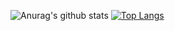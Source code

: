 ![Anurag's github stats](https://github-readme-stats.vercel.app/api?username=douglaskurotaki&theme=dracula&count_private=true&show_icons=true&line_height=20)
[![Top Langs](https://github-readme-stats.vercel.app/api/top-langs/?username=douglaskurotaki&&theme=dracula&layout=compact&show_icons=true)](https://github.com/anuraghazra/github-readme-stats)

